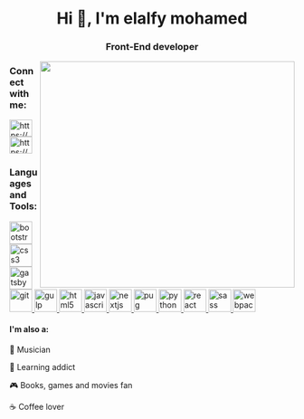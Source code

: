 <h1 align="center">Hi 👋, I'm elalfy mohamed</h1>
<h3 align="center">Front-End developer </h3>

<img src="https://user-images.githubusercontent.com/46499967/107148526-488c6400-695c-11eb-94b4-824d5e597363.png" width="450px" height="400px"  align='right' />

<h3 align="left">Connect with me:</h3>
<p align="left">
<a href="https://www.linkedin.com/in/elalfy-mohamed-33162410b/" target="blank"><img align="center" src="https://cdn.jsdelivr.net/npm/simple-icons@3.0.1/icons/linkedin.svg" alt="https://www.linkedin.com/in/elalfy-mohamed-33162410b/" height="30" width="40" /></a>
<a href="https://github.com/elalfymohamed" target="blank"><img align="center" src="https://cdn.jsdelivr.net/npm/simple-icons@3.0.1/icons/github.svg" alt="https://github.com/elalfymohamed" height="30" width="40" /></a>
</p>

<h3 align="left">Languages and Tools:</h3>
<p align="left"> <a href="https://getbootstrap.com" target="_blank"> <img src="https://www.vectorlogo.zone/logos/getbootstrap/getbootstrap-icon.svg" alt="bootstrap" width="40" height="40"/> </a> <a href="https://www.w3schools.com/css/" target="_blank"> <img src="https://user-images.githubusercontent.com/46499967/106216537-059ff300-61dc-11eb-9f1a-e8aa15dc8f1b.png" alt="css3" width="40" height="40"/> </a> <a href="https://www.gatsbyjs.com/" target="_blank"> <img src="https://www.vectorlogo.zone/logos/gatsbyjs/gatsbyjs-icon.svg" alt="gatsby" width="40" height="40"/> </a> <a href="https://git-scm.com/" target="_blank"> <img src="https://www.vectorlogo.zone/logos/github/github-icon.svg" alt="git" width="40" height="40"/> </a>  <a href="https://gulpjs.com" target="_blank"> <img src="https://user-images.githubusercontent.com/46499967/106216763-7fd07780-61dc-11eb-8abf-cbcd341a36df.png" alt="gulp" width="40" height="40"/> </a> <a href="https://www.w3.org/html/" target="_blank"> <img src="https://www.vectorlogo.zone/logos/w3_html5/w3_html5-icon.svg" alt="html5" width="40" height="40"/> </a> <a href="https://developer.mozilla.org/en-US/docs/Web/JavaScript" target="_blank"> <img src="https://upload.wikimedia.org/wikipedia/commons/thumb/9/99/Unofficial_JavaScript_logo_2.svg/512px-Unofficial_JavaScript_logo_2.svg.png" alt="javascript" width="40" height="40"/> </a>  <a href="https://nextjs.org/" target="_blank"> <img src="https://cdn.worldvectorlogo.com/logos/nextjs-3.svg" alt="nextjs" width="40" height="40"/> </a> <a href="https://pugjs.org" target="_blank"> <img src="https://cdn.worldvectorlogo.com/logos/pug.svg" alt="pug" width="40" height="40"/> </a> <a href="https://www.python.org" target="_blank"> <img src="https://www.vectorlogo.zone/logos/python/python-icon.svg" alt="python" width="40" height="40"/> </a> <a href="https://reactjs.org/" target="_blank"> <img src="https://www.vectorlogo.zone/logos/reactjs/reactjs-icon.svg" alt="react" width="40" height="40"/> </a> <a href="https://sass-lang.com" target="_blank"> <img src="https://www.vectorlogo.zone/logos/sass-lang/sass-lang-icon.svg" alt="sass" width="40" height="40"/> </a> <a href="https://webpack.js.org" target="_blank"> <img src="https://www.vectorlogo.zone/logos/js_webpack/js_webpack-icon.svg" alt="webpack" width="40" height="40"/> </a> </p>

<h4>I'm also a:</h4>

🎸 Musician

🧠 Learning addict

🎮 Books, games and movies fan

☕ Coffee lover
